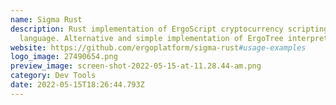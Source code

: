 ```yaml
---
name: Sigma Rust
description: Rust implementation of ErgoScript cryptocurrency scripting
  language. Alternative and simple implementation of ErgoTree interpreter.
website: https://github.com/ergoplatform/sigma-rust#usage-examples
logo_image: 27490654.png
preview_image: screen-shot-2022-05-15-at-11.28.44-am.png
category: Dev Tools
date: 2022-05-15T18:26:44.793Z
---
```

